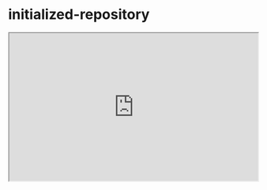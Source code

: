 # initialized-repository

<iframe
  src="https://codepen.io/team/codepen/embed/preview/PNaGbb"
  style="width:100%; height:300px;"
></iframe>

